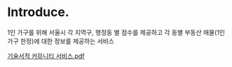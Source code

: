 # Introduce.
1인 가구를 위해 서울시 각 지역구, 행정동 별 점수를 제공하고 각 동별 부동산 매물(1인 가구 한정)에 대한 정보를 제공하는 서비스

[기술서적 커뮤니티 서비스.pdf](https://github.com/SMU-HOLA/Introduce./files/10029443/default.pdf)
